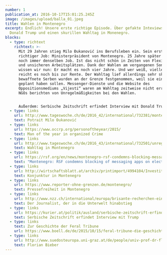 ```yaml
---
number: 1
publication_at: 2016-10-17T15:01:25.245Z
image: /images/upload/balla_01.jpeg
title: Wahlen in Montenegro
excerpt: Endlich! Unsere erste richtige Episode. Über gefakte Inteviews mit
  Donald Trump und einen skurillen Wahltag in Monenegro.
blocks:
  - type: richtext
    richtext: >-
      Mit 29 Jahren stieg Milo Ðukanović ins Berufsleben ein. Sein erster
      richtiger Job: Ministerpräsident von Montenegro. 25 Jahre später macht er
      noch immer denselben Job. Ist das nicht schön in Zeiten von Flexibilität
      und unsicheren Arbeitsplätzen. Dank der Wahlen am vergangenen Sonntag
      wissen wir nun: Er macht es noch vier Jahre. Und wer weiß, vielleicht
      reicht es noch bis zur Rente. Der Wahltag lief allerdings sehr skurril. 20
      bewaffnete Serben wurden an der Grenze festgenommen, weil sie einen Putsch
      geplant haben sollen. Messenger-Dienste und die Website des
      Oppositionsmediums „Vijesti“ waren am Wahltag zeitweise nicht erreichbar.
      NGOs berichten von Unregelmäßigkeiten bei den Wahlen.


      Außerdem: Serbische Zeitschrift erfindet Interview mit Donald Trump, Referendum in Bosnien-Herzegowina und unsere neue Rubrik „Shit of the month“.
  - type: links
    url: http://www.tageswoche.ch/de/2016_42/international/732381/montenegriner-entscheiden-ueber-zukunft-von-djukanovic.htm
    text: Potrait Milo Ðukanović
  - type: links
    url: https://www.occrp.org/personoftheyear/2015/
    text: Man of the year in organized Crime
  - type: links
    url: http://www.tageswoche.ch/de/2016_43/international/732501/unregelmaessigkeiten-fuer-machthaber-djukanovi-haben-sogar-die-toten-gestimmt.htm
    text: Wahltag in Montenegro
  - type: links
    url: https://rsf.org/en/news/montenegro-rsf-condemns-blocking-messaging-apps-election-day
    text: "Montenegro: RSF condemns blocking of messaging apps on election day"
  - type: links
    url: http://wirtschaftsblatt.at/archiv/printimport/4994104/Investitionsboom-in-Montenegro
    text: Konjunktur in Montenegro
  - type: links
    url: https://www.reporter-ohne-grenzen.de/montenegro/
    text: Pressefreiheit in Montenegro
  - type: links
    url: http://www.nzz.ch/international/europa/brisante-recherchen-ein-journalist-stoert-ld.118014
    text: Der Journalist, der in die Unterwelt hinabstieg
  - type: links
    url: https://kurier.at/politik/ausland/serbische-zeitschrift-erfindet-interview-mit-donald-trump/225.381.507
    text: Serbische Zeitschrift erfindet Interview mit Trump
  - type: links
    text: Zur Geschichte der Feral Tribune
    url: https://www.boell.de/de/2015/10/15/feral-tribune-die-geschichte-einer-permanenten-revolution
  - type: links
    url: http://www.suedosteuropa.uni-graz.at/de/people/univ-prof-dr-florian-bieber
    text: Florian Bieber
---
```

